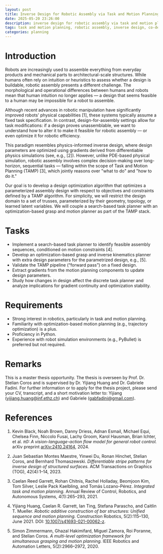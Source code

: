```yaml
---
layout: post
title: Inverse Design for Robotic Assembly via Task and Motion Planning
date: 2025-05-20 23:26:00
description: inverse design for robotic assembly via task and motion planning (TAMP)
tags: task and motion planning, robotic assembly, inverse design, co-design
categories: planning
---
```


# Introduction
Robots are increasingly used to assemble everything from everyday products and mechanical parts to architectural-scale structures. While humans often rely on intuition or heuristics to assess whether a design is buildable, robotic assembly presents a different challenge. The morphological and operational differences between humans and robots mean that human intuition no longer applies — a design that seems feasible to a human may be impossible for a robot to assemble.

Although recent advances in robotic manipulation have significantly improved robots' physical capabilities [1], these systems typically assume a fixed task specification. In contrast, design-for-assembly settings allow for task modifications: if a design proves unassemblable, we want to understand how to alter it to make it feasible for robotic assembly — or even optimize it for robotic efficiency.

This paradigm resembles physics-informed inverse design, where design parameters are optimized using gradients derived from differentiable physics simulations (see, e.g., [2]). However, unlike PDE-based physical simulation, robotic assembly involves complex decision-making over long-horizon, sequential tasks — falling within the scope of Task and Motion Planning (TAMP) [3], which jointly reasons over "what to do" and "how to do it."

Our goal is to develop a design optimization algorithm that optimizes a parameterized assembly design with respect to objectives and constraints defined by a TAMP algorithm. For simplicity, we will restrict the design domain to a set of trusses, parameterized by their geometry, topology, or learned latent variables. We will couple a search-based task planner with an optimization-based grasp and motion planner as part of the TAMP stack.

# Tasks

- Implement a search-based task planner to identify feasible assembly sequences, conditioned on motion constraints [4].
- Develop an optimization-based grasp and inverse kinematics planner with extra design parameters for the parametrized design, e.g., [5].
- Validate the TAMP pipeline (“forward pass”) on a fixed design.
- Extract gradients from the motion planning components to update design parameters.
- Study how changes in design affect the discrete task planner and analyze implications for gradient continuity and optimization stability.
    
# Requirements

- Strong interest in robotics, particularly in task and motion planning.
- Familiarity with optimization-based motion planning (e.g., trajectory optimization) is a plus.
- Proficiency in Python.
- Experience with robot simulation environments (e.g., PyBullet) is preferred but not required.

# Remarks

This is a master thesis opportunity. The thesis is overseen by Prof. Dr. Stelian Coros and is supervised by Dr. Yijiang Huang and Dr. Gabriele Fadini. For further information or to apply for the thesis project, please send your CV, transcript, and a short motivation letter to: Yijiang (yijiang.huang@inf.ethz.ch) and Gabriele (gabfadini@gmail.com).

# References

1. Kevin Black, Noah Brown, Danny Driess, Adnan Esmail, Michael Equi, Chelsea Finn, Niccolo Fusai, Lachy Groom, Karol Hausman, Brian Ichter, et al. *π0: A vision-language-action flow model for general robot control.* arXiv preprint [arXiv:2410.24164](https://arxiv.org/abs/2410.24164), 2024.

2. Juan Sebastian Montes Maestre, Yinwei Du, Ronan Hinchet, Stelian Coros, and Bernhard Thomaszewski. *Differentiable stripe patterns for inverse design of structured surfaces.* ACM Transactions on Graphics (TOG), 42(4):1–14, 2023.

3. Caelan Reed Garrett, Rohan Chitnis, Rachel Holladay, Beomjoon Kim, Tom Silver, Leslie Pack Kaelbling, and Tomás Lozano-Pérez. *Integrated task and motion planning.* Annual Review of Control, Robotics, and Autonomous Systems, 4(1):265–293, 2021.

4. Yijiang Huang, Caelan R. Garrett, Ian Ting, Stefana Parascho, and Caitlin T. Mueller. *Robotic additive construction of bar structures: Unified sequence and motion planning.* Construction Robotics, 5(2):115–130, June 2021. DOI: [10.1007/s41693-021-00062-z](https://doi.org/10.1007/s41693-021-00062-z).

5. Simon Zimmermann, Ghazal Hakimifard, Miguel Zamora, Roi Poranne, and Stelian Coros. *A multi-level optimization framework for simultaneous grasping and motion planning.* IEEE Robotics and Automation Letters, 5(2):2966–2972, 2020.

